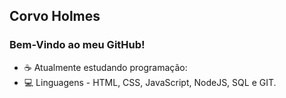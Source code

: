 ## Corvo Holmes

### Bem-Vindo ao meu GitHub!

- ☕ Atualmente estudando programação:
- 💻 Linguagens - HTML, CSS, JavaScript, NodeJS, SQL e GIT.

